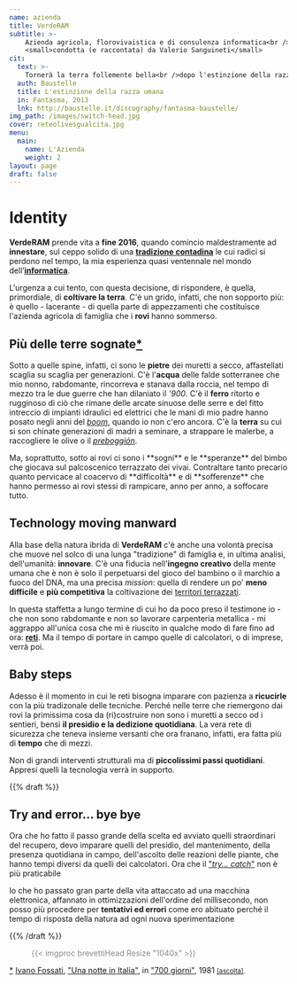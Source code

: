 ```yaml
---
name: azienda
title: VerdeRAM
subtitle: >- 
    Azienda agricola, florovivaistica e di consulenza informatica<br />
    <small>condotta (e raccontata) da Valerio Sanguineti</small>
cit:
  text: >- 
    Tornerà la terra follemente bella<br />dopo l'estinzione della razza umana.
  auth: Baustelle
  title: L'estinzione della razza umana
  in: Fantasma, 2013
  lnk: http://baustelle.it/discography/fantasma-baustelle/
img_path: /images/switch-head.jpg
cover: reteolivesgualcita.jpg
menu:
  main:
    name: L'Azienda
    weight: 2
layout: page
draft: false
---
```

# Identity

**VerdeRAM** prende vita a **fine 2016**, quando comincio maldestramente ad **innestare**, sul ceppo solido di una [**tradizione contadina**](radici) le cui radici si perdono nel tempo, la mia esperienza quasi ventennale nel mondo dell’[**informatica**](/informatica/skills).

L'urgenza a cui tento, con questa decisione, di rispondere, è quella, primordiale, di **coltivare la terra**. C'è un grido, infatti, che non sopporto più: è quello - lacerante - di quella parte di appezzamenti che costituisce l'azienda agricola di famiglia che i **rovi** hanno sommerso.  

## Più delle terre sognate<a class="npp" href="#npp01" id="terrelnk" title="I. Fossati, Una notte in Italia">*</a>
Sotto a quelle spine, infatti, ci sono le **pietre** dei muretti a secco, affastellati scaglia su scaglia per generazioni. C'è l'**acqua** delle falde sotterranee che mio nonno, rabdomante, rincorreva e stanava dalla roccia, nel tempo di mezzo tra le due guerre che han dilaniato il _'900_. C'è il **ferro** ritorto e rugginoso di ciò che rimane delle arcate sinuose delle serre e del fitto intreccio di impianti idraulici ed elettrici che le mani di mio padre hanno posato negli anni del <a href="https://it.wikipedia.org/wiki/Miracolo_economico_italiano" target="_blank" title="Il periodo del Boom Economico in Italia">_boom_</a>, quando io non c'ero ancora. C'è la **terra** su cui si son chinate generazioni di madri a seminare, a strappare le malerbe, a raccogliere le olive o il <a href="https://it.wikipedia.org/wiki/Preboggion" title="Miscuglio di erbe selvatiche" target="_blank">_preboggión_</a>.

<div class="evid">
Ma, soprattutto, sotto ai rovi ci sono i **sogni** e le **speranze** del bimbo che giocava sul palcoscenico terrazzato dei vivai. Contraltare tanto precario quanto pervicace al coacervo di **difficoltà** e di **sofferenze** che hanno permesso ai rovi stessi di rampicare, anno per anno, a soffocare tutto.
</div>

## Technology moving manward
Alla base della natura ibrida di <b>VerdeRAM</b> c'è anche una volontà precisa che muove nel solco di una lunga "tradizione" di famiglia e, in ultima analisi, dell'umanità: **innovare**. C'è una fiducia nell'**ingegno creativo** della mente umana che è non è solo il perpetuarsi del gioco del bambino o il marchio a fuoco del DNA, ma una precisa _mission_: quella di rendere un po' **meno difficile** e **più competitiva** la coltivazione dei <a href="http://www.terracedlandscapes2016.it/" target="_blank" title="Paesaggi Terrazzati" class="b">territori terrazzati</a>.

In questa staffetta a lungo termine di cui ho da poco preso il testimone io - che non sono rabdomante e non so lavorare carpenteria metallica - mi aggrappo all'unica cosa che mi è riuscito in qualche modo di fare fino ad ora: <a href="https://it.wikipedia.org/wiki/Rete" target="_blank" title="Reti">**reti**</a>. Ma il tempo di portare in campo quelle di calcolatori, o di imprese, verrà poi. 

## Baby steps
Adesso è il momento in cui le reti bisogna imparare con pazienza a **ricucirle** con la più tradizonale delle tecniche. Perché nelle terre che riemergono dai rovi la primissima cosa da (ri)costruire non sono i muretti a secco od i sentieri, bensì **il presidio e la dedizione quotidiana**. La vera rete di sicurezza che teneva insieme versanti che ora franano, infatti, era fatta più di **tempo** che di mezzi. 

Non di grandi interventi strutturali ma di **piccolissimi passi quotidiani**. Appresi quelli la tecnologia verrà in supporto. 

{{% draft %}}

## Try and error... bye bye
Ora che ho fatto il passo grande della scelta ed avviato quelli straordinari del recupero, devo imparare quelli del presidio, del mantenimento, della presenza quotidiana in campo, dell'ascolto delle reazioni delle piante, che hanno tempi diversi da quelli dei calcolatori. 
Ora che il <a href="https://it.wikipedia.org/wiki/Prova_e_sbaglia" target="_blank" title="metodo euristico per tentativi ed errori">"_try... catch_"</a> non è più praticabile  


Io che ho passato gran parte della vita attaccato ad una macchina elettronica, affannato in ottimizzazioni dell'ordine del millisecondo, non posso più procedere per **tentativi ed errori** come ero abituato perché il tempo di risposta della natura ad ogni nuova sperimentazione  

{{% /draft %}}

<figure class="brd sh hs" style="opacity:.5">
  {{< imgproc brevettiHead Resize "1040x" >}}
</figure>
<p class="npp ac" id="npp01">
  <a href="#terrelnk" class="npp">*</a> 
  <a href="http://www.ivanofossati.it/" target="_blank">Ivano Fossati</a>, 
  <a href="http://www.ivanofossati.it/lyrics.php" target="_blank">"Una notte in Italia"</a>, 
  in <a href="http://www.ivanofossati.it/index.php" target="_blank">"700 giorni"</a>, 1981 
  <small>
    <a href="https://open.spotify.com/album/4xlxDKwvkip3RBjbSDeZcz" target="_blank">[ascolta]</a>.
  </small>
</p>